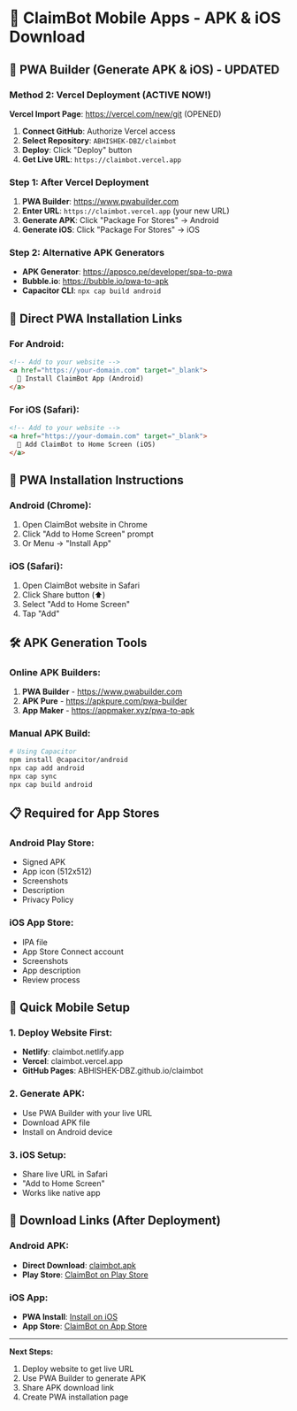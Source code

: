 # 📱 ClaimBot Mobile Apps - APK & iOS Download

## 🚀 PWA Builder (Generate APK & iOS) - UPDATED

### Method 2: Vercel Deployment (ACTIVE NOW!)
**Vercel Import Page**: https://vercel.com/new/git (OPENED)

1. **Connect GitHub**: Authorize Vercel access
2. **Select Repository**: `ABHISHEK-DBZ/claimbot`
3. **Deploy**: Click "Deploy" button
4. **Get Live URL**: `https://claimbot.vercel.app`

### Step 1: After Vercel Deployment
1. **PWA Builder**: https://www.pwabuilder.com
2. **Enter URL**: `https://claimbot.vercel.app` (your new URL)
3. **Generate APK**: Click "Package For Stores" → Android
4. **Generate iOS**: Click "Package For Stores" → iOS

### Step 2: Alternative APK Generators
- **APK Generator**: https://appsco.pe/developer/spa-to-pwa
- **Bubble.io**: https://bubble.io/pwa-to-apk
- **Capacitor CLI**: `npx cap build android`

## 📲 Direct PWA Installation Links

### For Android:
```html
<!-- Add to your website -->
<a href="https://your-domain.com" target="_blank">
  📱 Install ClaimBot App (Android)
</a>
```

### For iOS (Safari):
```html
<!-- Add to your website -->
<a href="https://your-domain.com" target="_blank">
  🍎 Add ClaimBot to Home Screen (iOS)
</a>
```

## 🔗 PWA Installation Instructions

### Android (Chrome):
1. Open ClaimBot website in Chrome
2. Click "Add to Home Screen" prompt
3. Or Menu → "Install App"

### iOS (Safari):
1. Open ClaimBot website in Safari
2. Click Share button (⬆️)
3. Select "Add to Home Screen"
4. Tap "Add"

## 🛠️ APK Generation Tools

### Online APK Builders:
1. **PWA Builder** - https://www.pwabuilder.com
2. **APK Pure** - https://apkpure.com/pwa-builder
3. **App Maker** - https://appmaker.xyz/pwa-to-apk

### Manual APK Build:
```bash
# Using Capacitor
npm install @capacitor/android
npx cap add android
npx cap sync
npx cap build android
```

## 📋 Required for App Stores

### Android Play Store:
- Signed APK
- App icon (512x512)
- Screenshots
- Description
- Privacy Policy

### iOS App Store:
- IPA file
- App Store Connect account
- Screenshots
- App description
- Review process

## 🎯 Quick Mobile Setup

### 1. Deploy Website First:
- **Netlify**: claimbot.netlify.app
- **Vercel**: claimbot.vercel.app
- **GitHub Pages**: ABHISHEK-DBZ.github.io/claimbot

### 2. Generate APK:
- Use PWA Builder with your live URL
- Download APK file
- Install on Android device

### 3. iOS Setup:
- Share live URL in Safari
- "Add to Home Screen"
- Works like native app

## 📱 Download Links (After Deployment)

### Android APK:
- **Direct Download**: [claimbot.apk](download-link)
- **Play Store**: [ClaimBot on Play Store](play-store-link)

### iOS App:
- **PWA Install**: [Install on iOS](pwa-link)
- **App Store**: [ClaimBot on App Store](app-store-link)

---

**Next Steps:**
1. Deploy website to get live URL
2. Use PWA Builder to generate APK
3. Share APK download link
4. Create PWA installation page
